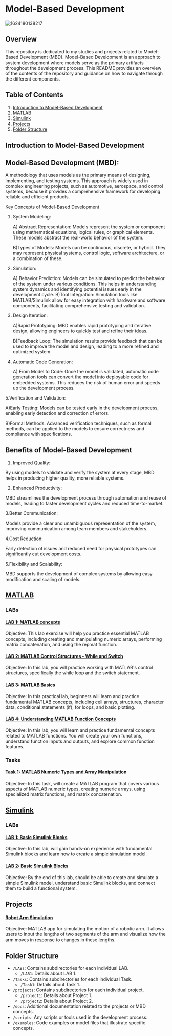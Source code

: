 # Model-Based Development
 
![1624180138217](https://github.com/moezzelrgal/Model_Based_Development/assets/101054811/8b9b96ac-0259-468a-8f0a-ed8c70120bdb)
 
 
## Overview
 
This repository is dedicated to my studies and projects related to Model-Based Development (MBD). Model-Based Development is an approach to system development where models serve as the primary artifacts throughout the development process. This README provides an overview of the contents of the repository and guidance on how to navigate through the different components.
 
## Table of Contents
 
1. [Introduction to Model-Based Development](#introduction-to-model-based-development)
2. [MATLAB](#MATLAB)
3. [Simulink](#Simulink)
4. [Projects](#projects)
5. [Folder Structure](#folder-structure)

 
## Introduction to Model-Based Development
 
## Model-Based Development (MBD):
A methodology that uses models as the primary means of designing, implementing, and testing systems. This approach is widely used in complex engineering projects, such as automotive, aerospace, and control systems, because it provides a comprehensive framework for developing reliable and efficient products.

Key Concepts of Model-Based Development

1. System Modeling:

   A) Abstract Representation: Models represent the system or component using mathematical equations, logical rules, or graphical elements. These models abstract the real-world behavior of the system.  
   
   B)Types of Models: Models can be continuous, discrete, or hybrid. They may represent physical systems, control logic, software architecture, or a combination of these.

2. Simulation:

   A) Behavior Prediction: Models can be simulated to predict the behavior of the system under various conditions. This helps in understanding system dynamics and identifying potential issues early in the development cycle.
   B)Tool Integration: Simulation tools like MATLAB/Simulink allow for easy integration with hardware and software components, facilitating comprehensive testing and validation.  

3. Design Iteration:
   
   A)Rapid Prototyping: MBD enables rapid prototyping and iterative design, allowing engineers to quickly test and refine their ideas.
   
   B)Feedback Loop: The simulation results provide feedback that can be used to improve the model and design, leading to a more refined and optimized system.

4. Automatic Code Generation:
   
   A) From Model to Code: Once the model is validated, automatic code generation tools can convert the model into deployable code for embedded systems. This reduces the risk of human error and speeds up the development process.

 5.Verification and Validation:

  A)Early Testing: Models can be tested early in the development process, enabling early detection and correction of errors.
  
  B)Formal Methods: Advanced verification techniques, such as formal methods, can be applied to the models to ensure correctness and compliance with specifications.


## Benefits of Model-Based Development
1. Improved Quality:
   
By using models to validate and verify the system at every stage, MBD helps in producing higher quality, more reliable systems.

2. Enhanced Productivity:
   
MBD streamlines the development process through automation and reuse of models, leading to faster development cycles and reduced time-to-market.

3.Better Communication:

Models provide a clear and unambiguous representation of the system, improving communication among team members and stakeholders.

4.Cost Reduction:

Early detection of issues and reduced need for physical prototypes can significantly cut development costs.

5.Flexibility and Scalability:

MBD supports the development of complex systems by allowing easy modification and scaling of models.
 
## [MATLAB](MATLAB)
 
### LABs
 
#### [LAB 1: MATLAB concepts ](MATLAB/LABs/LAB1.m)
 
Objective: This lab exercise will help you practice essential MATLAB concepts, including
creating and manipulating numeric arrays, performing matrix concatenation, and using the
repmat function.
 
#### [LAB 2: MATLAB Control Structures - While and Switch ](MATLAB/LABs/LAB2.m)
 
Objective: In this lab, you will practice working with MATLAB's control structures, specifically the while loop and the switch statement.
 
#### [LAB 3: MATLAB Basics ](MATLAB/LABs/LAB3.m)
 
Objective: In this practical lab, beginners will learn and practice fundamental MATLAB concepts, including cell arrays, structures, character data, conditional statements (if), for loops, and basic plotting.
 
#### [LAB 4: Understanding MATLAB Function Concepts ](MATLAB/LABs/LAB4.m)
 
Objective: In this lab, you will learn and practice fundamental concepts related to MATLAB functions. You will create your own functions, understand function inputs and outputs, and explore common function features.
 
 
### Tasks
 
#### [Task 1: MATLAB Numeric Types and Array Manipulation](MATLAB/Tasks/Task_1.m)
 
Objective: In this task,  will create a MATLAB program that covers various aspects of MATLAB numeric types, creating numeric arrays, using specialized matrix functions, and matrix concatenation.
 
## [Simulink](Simulink)
 
### LABs
 
#### [LAB 1: Basic Simulink Blocks ](Simulink/LAB1)
 
Objective: In this lab,  will gain hands-on experience with fundamental Simulink blocks and learn how to create a simple simulation model.
 
#### [LAB 2: Basic Simulink Blocks ](Simulink/LAB2)
 
Objective: By the end of this lab, should be able to create and simulate a simple Simulink model, understand basic Simulink blocks, and connect them to build a functional system.
 
 
## Projects
 
#### [Robot Arm Simulation ](Pojects/Robot_Arm_Simulation)
 
Objective: MATLAB app for simulating the motion of a robotic arm. It allows users to input the lengths of two segments of the arm and visualize how the arm moves in response to changes in these lengths.
 
 
## Folder Structure
- `/LABs`: Contains subdirectories for each individual LAB.
  - `/LAB1`: Details about LAB 1.
- `/Tasks`: Contains subdirectories for each individual Task.
  - `/Task1`: Details about Task 1.
- `/projects`: Contains subdirectories for each individual project.
  - `/project1`: Details about Project 1.
  - `/project2`: Details about Project 2.
- `/docs`: Additional documentation related to the projects or MBD concepts.
- `/scripts`: Any scripts or tools used in the development process.
- `/examples`: Code examples or model files that illustrate specific concepts.
